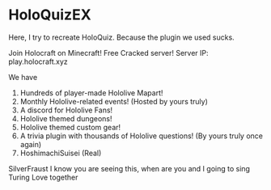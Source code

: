 # HoloQuizEX
Here, I try to recreate HoloQuiz. Because the plugin we used sucks.

Join Holocraft on Minecraft! Free Cracked server!
Server IP: play.holocraft.xyz

We have
1) Hundreds of player-made Hololive Mapart!
2) Monthly Hololive-related events! (Hosted by yours truly)
3) A discord for Hololive Fans!
4) Hololive themed dungeons!
5) Hololive themed custom gear!
6) A trivia plugin with thousands of Hololive questions! (By yours truly once again)
7) HoshimachiSuisei (Real)

SilverFraust I know you are seeing this, when are you and I going to sing Turing Love together